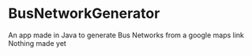 # BusNetworkGenerator
An app made in Java to generate Bus Networks from a google maps link
Nothing made yet
